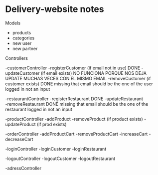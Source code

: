 # Delivery-website notes


Models

- products
- categories
- new user
- new partner

Controllers



-customerController
    -registerCustomer (if email not in use)     DONE
    -updateCustomer (if email exists)           NO FUNCIONA PORQUE NOS DEJA UPDATE MUCHAS VECES CON EL MISMO EMAIL
    -removeCustomer (if customer exists)     DONE  missing that email should be the one of the user logged in not an input

-restaurantController
    -registerRestaurant      DONE
    -updateRestaurant       
    -removeRestaurant       DONE missing that email should be the one of the restaurant logged in not an input


-productController
    -addProduct 
    -removeProduct (if product exists)
    -updateProduct (if prod exists)

-orderController
    -addProductCart
    -removeProductCart
    -increaseCart
    -decreaseCart

-loginController
    -loginCustomer
    -loginRestaurant

-logoutController
    -logoutCustomer
    -logoutRestaurant

-adressController
    







